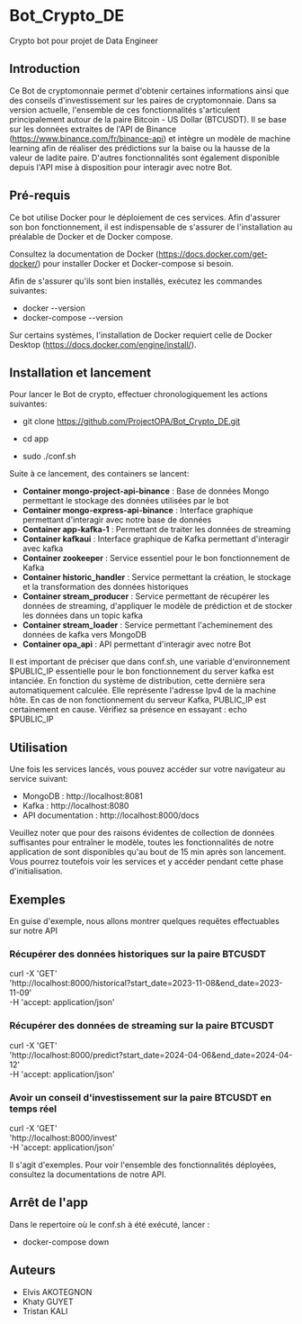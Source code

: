 # Bot_Crypto_DE
Crypto bot pour projet de Data Engineer

## Introduction
Ce Bot de cryptomonnaie permet d'obtenir certaines informations ainsi que des conseils d'investissement sur les paires de cryptomonnaie. Dans sa version actuelle, l'ensemble de ces fonctionnalités s'articulent principalement autour de la paire Bitcoin - US Dollar (BTCUSDT). Il se base sur les données extraites de l'API de Binance (https://www.binance.com/fr/binance-api) et intègre un modèle de machine learning afin de réaliser des prédictions sur la baise ou la hausse de la valeur de ladite paire. D'autres fonctionnalités sont également disponible depuis l'API mise à disposition pour interagir avec notre Bot.

## Pré-requis
Ce bot utilise Docker pour le déploiement de ces services. Afin d'assurer son bon fonctionnement, il est indispensable de s'assurer de l'installation au préalable de Docker et de Docker compose.

Consultez la documentation de Docker (https://docs.docker.com/get-docker/) pour installer Docker et Docker-compose si besoin.

Afin de s'assurer qu'ils sont bien installés, exécutez les commandes suivantes:
- docker --version
- docker-compose --version

Sur certains systèmes, l'installation de Docker requiert celle de Docker Desktop (https://docs.docker.com/engine/install/).

## Installation et lancement
Pour lancer le Bot de crypto, effectuer chronologiquement les actions suivantes:

- git clone https://github.com/ProjectOPA/Bot_Crypto_DE.git

- cd app

- sudo ./conf.sh

Suite à ce lancement, des containers se lancent:

- **Container mongo-project-api-binance** : Base de données Mongo permettant le stockage des données utilisées par le bot
- **Container mongo-express-api-binance** : Interface graphique permettant d'interagir avec notre base de données
- **Container app-kafka-1** : Permettant de traiter les données de streaming
- **Container kafkaui** : Interface graphique de Kafka permettant d'interagir avec kafka
- **Container zookeeper** : Service essentiel pour le bon fonctionnement de Kafka
- **Container historic_handler** : Service permettant la création, le stockage et la transformation des données historiques
- **Container stream_producer** : Service permettant de récupérer les données de streaming, d'appliquer le modèle de prédiction et de stocker les données dans un topic kafka
- **Container stream_loader** : Service permettant l'acheminement des données de kafka vers MongoDB
- **Container opa_api** : API permettant d'interagir avec notre Bot

Il est important de préciser que dans conf.sh, une variable d'environnement $PUBLIC_IP essentielle pour le bon fonctionnement du server kafka est intanciée. En fonction du système de distribution, cette dernière sera automatiquement calculée. Elle représente l'adresse Ipv4 de la machine hôte. En cas de non fonctionnement du serveur Kafka, PUBLIC_IP est certainement en cause. Vérifiez sa présence en essayant : echo $PUBLIC_IP

## Utilisation
Une fois les services lancés, vous pouvez accéder sur votre navigateur au service suivant:

- MongoDB : http://localhost:8081
- Kafka : http://localhost:8080
- API documentation : http://localhost:8000/docs

Veuillez noter que pour des raisons évidentes de collection de données suffisantes pour entraîner le modèle, toutes les fonctionnalités de notre application de sont disponibles qu'au bout de 15 min après son lancement. Vous pourrez toutefois voir les services et y accéder pendant cette phase d'initialisation.

## Exemples
En guise d'exemple, nous allons montrer quelques requêtes effectuables sur notre API

### Récupérer des données historiques sur la paire BTCUSDT

curl -X 'GET' \
  'http://localhost:8000/historical?start_date=2023-11-08&end_date=2023-11-09' \
  -H 'accept: application/json'

### Récupérer des données de streaming sur la paire BTCUSDT

curl -X 'GET' \
  'http://localhost:8000/predict?start_date=2024-04-06&end_date=2024-04-12' \
  -H 'accept: application/json'

### Avoir un conseil d'investissement sur la paire BTCUSDT en temps réel

curl -X 'GET' \
  'http://localhost:8000/invest' \
  -H 'accept: application/json'

Il s'agit d'exemples. Pour voir l'ensemble des fonctionnalités déployées, consultez la documentations de notre API.

## Arrêt de l'app
Dans le repertoire où le conf.sh à été exécuté, lancer :
- docker-compose down

## Auteurs
- Elvis AKOTEGNON
- Khaty GUYET
- Tristan KALI

